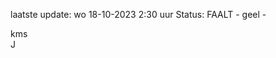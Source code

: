 laatste update: 
wo 18-10-2023  2:30   uur 
Status: FAALT - geel - 
<div class="service R">kms</div><div class="service R">J</div>
